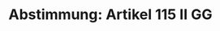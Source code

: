 ---
abstimmung:
  abstimmung: 1
  bundestagssitzung: 145
  datum: 15. Dezember 2023
  legislaturperiode: 20
categories:
- Todo
data:
- title: Abstimmungsergebnis 20231215_1.pdf
  url: /res/2025-btw/abstimmungsergebnisse/20231215_1.pdf
- title: Abstimmungsergebnis 20231215_1_xls.xlsx
  url: /res/2025-btw/abstimmungsergebnisse/20231215_1_xls.xlsx
- title: Abstimmungsergebnis 20231215_1_xls.csv
  url: /res/2025-btw/abstimmungsergebnisse_csv/20231215_1_xls.csv
documents:
- local: /res/2025-btw/drucksachen/2009501.pdf
  summary: '### Antrag der Fraktionen SPD, BÜNDNIS 90/DIE GRÜNEN und FDP


    Dieser Antrag beantragt einen Beschluss des Deutschen Bundestages gemäß Artikel
    115 Absatz 2 Satz 6 und 7 des Grundgesetzes zur Bewältigung der außergewöhnlichen
    Notsituation aufgrund des völkerrechtswidrigen russischen Angriffskrieges gegen
    die Ukraine und der Flutkatastrophe im Sommer 2021.  Die zusätzlichen Kredite
    sind zur Finanzierung der Maßnahmen des Wirtschaftsstabilisierungsfonds (WSF-Energie)
    erforderlich.


    **Kernpunkte und Ziele:**


    * Feststellung der außergewöhnlichen Notsituation

    * Genehmigung zusätzlicher Kreditaufnahmen

    * Finanzierung von Maßnahmen des Wirtschaftsstabilisierungsfonds (WSF-Energie)

    * Abfederung der Folgen des russischen Angriffskrieges

    * Bewältigung der Folgen der Flutkatastrophe 2021

    * Fortsetzung der Preisbremsen für Gas, Wärme und Strom

    * Unterstützung von Haushalten und Unternehmen'
  title: Drucksache 20/9501
  url: https://dserver.bundestag.de/btd/20/095/2009501.pdf
- local: /res/2025-btw/drucksachen/2009676.pdf
  summary: '### Beschlussempfehlung und Bericht des Haushaltsausschusses


    Der Haushaltsausschuss empfiehlt dem Bundestag die Annahme eines Antrags der Fraktionen
    SPD, Bündnis 90/Die Grünen und FDP zur Überschreitung der Kreditobergrenze um
    44,8 Milliarden Euro.  Dies wird aufgrund der außergewöhnlichen Notsituation durch
    den Ukraine-Krieg und die Flutkatastrophe 2021 begründet.


    **Kernpunkte und Ziele:**


    * Überschreitung der Kreditobergrenze

    * Bewältigung außergewöhnlicher Notsituation

    * Finanzierung Aufbauhilfe Flutkatastrophe

    * Berücksichtigung Urteil Bundesverfassungsgericht



    '
  title: Drucksache 20/9676
  url: https://dserver.bundestag.de/btd/20/096/2009676.pdf
ergebnis:
  AfD:
    enthaltung: 0
    gesamt: 78
    ja: 0
    nein: 64
    nichtabgegeben: 14
    ungueltig: 0
  Bündnis 90/Die Grünen:
    enthaltung: 0
    gesamt: 118
    ja: 109
    nein: 0
    nichtabgegeben: 9
    ungueltig: 0
  CDU/CSU:
    enthaltung: 0
    gesamt: 196
    ja: 0
    nein: 174
    nichtabgegeben: 22
    ungueltig: 0
  FDP:
    enthaltung: 0
    gesamt: 92
    ja: 87
    nein: 0
    nichtabgegeben: 5
    ungueltig: 0
  Fraktionslos:
    enthaltung: 9
    gesamt: 44
    ja: 24
    nein: 3
    nichtabgegeben: 8
    ungueltig: 0
  SPD:
    enthaltung: 0
    gesamt: 206
    ja: 194
    nein: 0
    nichtabgegeben: 12
    ungueltig: 0
layout: abstimmung
links:
- title: Link zu bundestag.de
  url: https://www.bundestag.de/parlament/plenum/abstimmung/abstimmung?id=885
preview: 'Deutscher Bundestag


  145. Sitzung des Deutschen Bundestages

  am Freitag, 15. Dezember 2023


  Endgültiges Ergebnis der Namentlichen Abstimmung Nr. 1


  Beschlussempfehlung des Haushaltsausschusses (8. Ausschuss)

  zu dem Antrag der Fraktionen SPD, BÜNDNIS 90/DIE GRÜNEN und FDP

  Beschluss des Deutschen Bundestages gemäß Artikel 115 Absatz 2 Satz 6 und 7 des

  Grundgesetzes

  - Drucksachen 20/9501 und 20/9676 -'
tags:
- Todo
title: 'Abstimmung: Artikel 115 II GG'
---